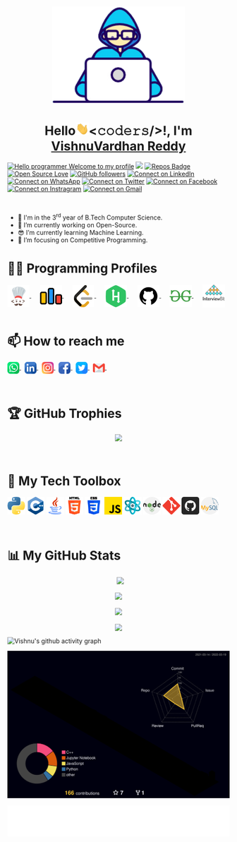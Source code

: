 <p align="center">
  <img src="https://github.com/VishnuVVR-369/VishnuVVR-369/blob/master/Icons/developer1.gif" width="300px">
</p>

<h1 align="center">Hello<img src="https://raw.githubusercontent.com/ABSphreak/ABSphreak/master/gifs/Hi.gif" width="30px" style="max-width:100%;"><𝚌𝚘𝚍𝚎𝚛𝚜/>!, I'm <a href="https://vishnu-1105.github.io/my-portfolio/"> VishnuVardhan Reddy </a> </h1>
<!-- <img src="https://github.com/VishnuVVR-369/VishnuVVR-369/blob/master/Icons/png/developer1.gif" width="50px"> -->

[![Hello programmer Welcome to my profile](https://img.shields.io/badge/Hello,Programmer!-Welcome-orange.svg?style=flat&logo=github)](https://github.com/VishnuVVR-369)
![](https://komarev.com/ghpvc/?username=VishnuVVR-369&color=blueviolet)
[![Repos Badge](https://badges.pufler.dev/repos/VishnuVVR-369)](https://github.com/VishnuVVR-369?tab=repositories)
[![Open Source Love](https://badges.frapsoft.com/os/v1/open-source.svg?v=103)](https://github.com/VishnuVVR-369/The-Complete-FAANG-Preparation)
[![GitHub followers](https://img.shields.io/github/followers/VishnuVVR-369?style=social)](https://github.com/VishnuVVR-369?tab=followers)
[![Connect on LinkedIn](https://img.shields.io/badge/--linkedin?label=LinkedIn&logo=LinkedIn&style=social)](https://www.linkedin.com/in/vishnuvardhan-reddy-ganji/)
[![Connect on WhatsApp](https://img.shields.io/badge/--WhatsApp?label=WhatsApp&logo=WhatsApp&style=social)](https://wa.me/8186886586)
[![Connect on Twitter](https://img.shields.io/badge/--Twitter?label=Twitter&logo=Twitter&style=social)](https://twitter.com/VishnuVVRTech)
[![Connect on Facebook](https://img.shields.io/badge/--Facebook?label=Facebook&logo=Facebook&style=social)](https://www.facebook.com/vishnuvardhanreddy.ganji.56)
[![Connect on Instragram](https://img.shields.io/badge/--Instagram?label=Instagram&logo=Instagram&style=social)](https://www.instagram.com/v_i_s_h_n_u__vvr/)
[![Connect on Gmail](https://img.shields.io/badge/--Gmail?label=Gmail&logo=Gmail&style=social)](mailto:vishnuvardhanganji@gmail.com)

<br>

- 🔭 I'm in the 3<sup>rd</sup> year of B.Tech Computer Science.
- 🌱 I’m currently working on Open-Source.
- 😎 I’m currently learning Machine Learning.
- 🎯 I’m focusing on Competitive Programming.

# 👨‍🎓 Programming Profiles

<a href="https://www.codechef.com/users/vishnu_vvr" target="_blank"><img align="center" src="https://github.com/VishnuVVR-369/VishnuVVR-369/blob/master/Icons/codechef.png"/> </a>
&nbsp;&nbsp;&nbsp;&nbsp;
<a href="https://codeforces.com/profile/Vishnu_1105" target="_blank"><img align="center" src="https://github.com/VishnuVVR-369/VishnuVVR-369/blob/master/Icons/codeforces.png"/> </a>
&nbsp;&nbsp;&nbsp;&nbsp;
<a href="https://leetcode.com/vishnuvardhanganji/" target="_blank"><img align="center" src="https://github.com/VishnuVVR-369/VishnuVVR-369/blob/master/Icons/leetcode.png"/> </a>
&nbsp;&nbsp;&nbsp;&nbsp;
<a href="https://www.hackerrank.com/vishnuvardhanga1" target="_blank"><img align="center" src="https://github.com/VishnuVVR-369/VishnuVVR-369/blob/master/Icons/hackerrank.png"/> </a>
&nbsp;&nbsp;&nbsp;&nbsp;
<a href="https://github.com/VishnuVVR-369" target="_blank"><img align="center" src="https://github.com/VishnuVVR-369/VishnuVVR-369/blob/master/Icons/github.png"/> </a>
&nbsp;&nbsp;&nbsp;&nbsp;
<a href="https://auth.geeksforgeeks.org/user/vishnuvardhanganji/profile" target="_blank"><img align="center" src="https://github.com/VishnuVVR-369/VishnuVVR-369/blob/master/Icons/geeksforgeeks.png" /> </a>
&nbsp;&nbsp;&nbsp;&nbsp;
<a href="https://www.interviewbit.com/profile/vishnuvardhan-reddy-ganji" target="_blank"><img align="center" src="https://github.com/VishnuVVR-369/VishnuVVR-369/blob/master/Icons/interviewbit.png" /> </a>
&nbsp;&nbsp;&nbsp;&nbsp;

# 📫 How to reach me

<a href="https://wa.me/8186886586" target="_blank"><img align="center" src="https://github.com/VishnuVVR-369/VishnuVVR-369/blob/master/Icons/001-whatsapp.png" width="27px" /> </a>
&nbsp;
<a href="https://www.linkedin.com/in/vishnuvardhan-reddy-ganji/" target="_blank"><img align="center" src="https://github.com/VishnuVVR-369/VishnuVVR-369/blob/master/Icons/002-linkedin.png" width="27px" /> </a>
&nbsp;
<a href="https://www.instagram.com/v_i_s_h_n_u__vvr/" target="_blank"><img align="center" src="https://github.com/VishnuVVR-369/VishnuVVR-369/blob/master/Icons/003-instagram.png" width="27px" /> </a>
&nbsp;
<a href="https://www.facebook.com/vishnuvardhanreddy.ganji.56" target="_blank"><img align="center" src="https://github.com/VishnuVVR-369/VishnuVVR-369/blob/master/Icons/004-facebook.png" alt="Vishnu's Facebook" width="27px" /> </a>
&nbsp;
<a href="https://twitter.com/VishnuVVRTech" target="_blank"><img align="center" src="https://github.com/VishnuVVR-369/VishnuVVR-369/blob/master/Icons/006-twitter.png" width="27px" /> </a>
&nbsp;
<a href="mailto:vishnuvardhanganji@gmail.com"> <img align="center" src="https://github.com/VishnuVVR-369/VishnuVVR-369/blob/master/Icons/007-gmail.png" width="27px"/> </a>
&nbsp;

<br>
<!-- TODO: Add Project Open for Contribution. -->

# 🏆 GitHub Trophies

<p align="center">
  <a href="https://github.com/ryo-ma/github-profile-trophy" target="_blank">
    <img src="https://github-profile-trophy.vercel.app/?username=VishnuVVR-369&column=8&margin-w=15&margin-h=15&theme=onedark"/>
  </a>
</p>

<br>

# 🧰 My Tech Toolbox

<p align="left">
  <code><img src="https://github.com/VishnuVVR-369/VishnuVVR-369/blob/master/Icons/001-python.png" alt="Python" width="40" height="40"/></code>
  <code><img src="https://github.com/VishnuVVR-369/VishnuVVR-369/blob/master/Icons/004-c.png" alt="C++" width="40" height="40"/></code>
  <code><img src="https://github.com/VishnuVVR-369/VishnuVVR-369/blob/master/Icons/005-java.png" alt="Java" width="40" height="40"/></code>
  <code><img src="https://github.com/VishnuVVR-369/VishnuVVR-369/blob/master/Icons/003-html-5.png" alt="HTML5" height="40"/></code>
  <code><img src="https://github.com/VishnuVVR-369/VishnuVVR-369/blob/master/Icons/006-css-3.png" alt="CSS3" height="40"/></code>
  <code><img src="https://github.com/VishnuVVR-369/VishnuVVR-369/blob/master/Icons/002-js.png" alt="JavaScript" width="40" height="40"/></code>
  <code><img src="https://github.com/VishnuVVR-369/VishnuVVR-369/blob/master/Icons/010-structure.png" alt="React" width="40" height="40"/></code>
  <code><img src="https://github.com/VishnuVVR-369/VishnuVVR-369/blob/master/Icons/008-nodejs.png" alt="Node JS" width="40" height="40"/></code>
  <code><img src="https://github.com/AkashSingh3031/AkashSingh3031/blob/AkashSingh3031/images/git-scm-icon.svg" alt="Git" width="40" height="40"/></code>
  <code><img src="https://github.com/VishnuVVR-369/VishnuVVR-369/blob/master/Icons/007-github.png" alt="GitHub" width="40" height="40"/></code>
  <code><img src="https://github.com/VishnuVVR-369/VishnuVVR-369/blob/master/Icons/009-mysql.png" alt="MySql" width="40" height="40"/></code>
</p>

<br>

# 📊 My GitHub Stats

<p align="center">&nbsp;
  <img align="center" src="https://github-readme-stats.vercel.app/api?username=VishnuVVR-369&show_icons=true&hide_border=true&show_owner=true&title_color=FFFF00&theme=dark&custom_title=Cheers 🥂 Programmers! &layout=compact" /><br><br>
  <img align="center" src="https://github-readme-streak-stats.herokuapp.com/?user=VishnuVVR-369&theme=radical&custom_title=streak-stats&hide_border=true&layout=compact" /><br><br>
  <img align="center" src="https://github-readme-stats.vercel.app/api/top-langs/?username=VishnuVVR-369&layout=compact&theme=dracula" width="50%"/><br><br>
  <img align="center" src="https://github-profile-summary-cards.vercel.app/api/cards/profile-details?username=VishnuVVR-369&theme=dracula" />
</p>

![Vishnu's github activity graph](https://activity-graph.herokuapp.com/graph?username=VishnuVVR-369&theme=react-dark&layout=compact&title_color=FF69B4&hide_border=true&area=true)

![Vishnu's github activity graph](https://github.com/VishnuVVR-369/VishnuVVR-369/blob/master/profile-3d-contrib/profile-night-rainbow.svg)

<!-- TODO: Add MyCertificates. -->

<!-- TODO:Add Social Media Handles. -->

<img align='center' height="70" alt="Thanks" width="100%" src="https://github.com/VishnuVVR-369/VishnuVVR-369/blob/master/Icons/marquee.svg"/>
